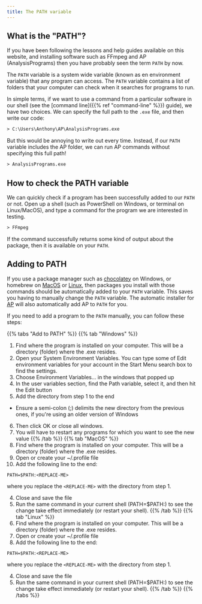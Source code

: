 ```yaml
---
title: The PATH variable
---
```


## What is the "PATH"?

If you have been following the lessons and help guides available on this
website, and installing software such as FFmpeg and AP (AnalysisPrograms) then
you have probably seen the term `PATH` by now. 

The `PATH` variable is a system wide variable (known as en environment variable)
that any program can access. The `PATH` variable contains a list of folders that
your computer can check when it searches for programs to run.

In simple terms, if we want to use a command from a particular software in our
shell (see the [command line]({{% ref "command-line" %}}) guide), we have two
choices. We can specify the full path to the `.exe` file, and then write our
code:

```ps
> C:\Users\Anthony\AP\AnalysisPrograms.exe 
```

But this would be annoying to write out every time. Instead, if our `PATH`
variable includes the AP folder, we can run AP commands without specifying this
full path! 

```ps
> AnalysisPrograms.exe
```

## How to check the PATH variable

We can quickly check if a program has been successfully added to our `PATH` or
not. Open up a shell (such as PowerShell on Windows, or terminal on
Linux/MacOS), and type a command for the program we are interested in testing. 

```ps
> FFmpeg
```

If the command successfully returns some kind of output about the package, then
it is available on your `PATH`.  

## Adding to PATH

If you use a package manager such as [chocolatey](https://chocolatey.org/) on
Windows, or homebrew on [MacOS](https://brew.sh/) or
[Linux](https://docs.brew.sh/Homebrew-on-Linux), then packages you install with
those commands should be automatically added to your `PATH` variable. This saves
you having to manually change the `PATH` variable. The automatic installer for
[AP](https://ap.qut.ecoacoustics.info/basics/installing.html?tabs=windows) will
also automatically add AP to `PATH` for you.

If you need to add a program to the `PATH` manually, you can follow these steps:

{{% tabs "Add to PATH" %}}
{{% tab "Windows" %}}
1. Find where the program is installed on your computer. This will be a
   directory (folder) where the .exe resides.
2. Open your System Environment Variables. You can type some of Edit environment variables for your account in the Start Menu search box to find the settings.
3. Choose Environment Variables... in the windows that popped up
4. In the user variables section, find the Path variable, select it, and then hit the Edit button
5. Add the directory from step 1 to the end
  - Ensure a semi-colon (;) delimits the new directory from the previous ones, if you're using an older version of Windows
6. Then click OK or close all windows.
7. You will have to restart any programs for which you want to see the new value
{{% /tab %}}
{{% tab "MacOS" %}}
1. Find where the program is installed on your computer. This will be a
   directory (folder) where the .exe resides.
2. Open or create your ~/.profile file
3. Add the following line to the end:

`PATH=$PATH:<REPLACE-ME>`

where you replace the `<REPLACE-ME>` with the directory from step 1.

4. Close and save the file
5. Run the same command in your current shell (PATH=$PATH:<REPLACE-ME>) to see the change take effect immediately (or restart your shell).
{{% /tab %}}
{{% tab "Linux" %}}
1. Find where the program is installed on your computer. This will be a
   directory (folder) where the .exe resides.
2. Open or create your ~/.profile file
3. Add the following line to the end:

`PATH=$PATH:<REPLACE-ME>`

where you replace the `<REPLACE-ME>` with the directory from step 1.

4. Close and save the file
5. Run the same command in your current shell (PATH=$PATH:<REPLACE-ME>) to see the change take effect immediately (or restart your shell).
{{% /tab %}}
{{% /tabs %}}

